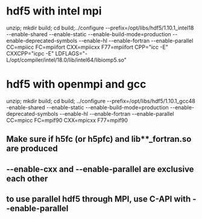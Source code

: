 # hdf5 with intel mpi
unzip; mkdir build; cd build;../configure --prefix=/opt/libs/hdf5/1.10.1_intel18  --enable-shared --enable-static --enable-build-mode=production --enable-deprecated-symbols --enable-hl --enable-fortran --enable-parallel CC=mpiicc FC=mpiifort CXX=mpiicxx F77=mpiifort CPP="icc -E" CXXCPP="icpc -E" LDFLAGS="-L/opt/compiler/intel/18.0/lib/intel64/libiomp5.so"

# hdf5 with openmpi and gcc
unzip; mkdir build; cd build; ../configure --prefix=/opt/libs/hdf5/1.10.1_gcc48  -enable-shared --enable-static --enable-build-mode=production --enable-deprecated-symbols  --enable-hl --enable-fortran --enable-parallel CC=mpicc FC=mpif90 CXX=mpicxx F77=mpif90

## Make sure if h5fc (or h5pfc) and lib**_fortran.so are produced
## --enable-cxx and --enable-parallel are exclusive each other
## to use parallel hdf5 through MPI, use C-API with --enable-parallel
